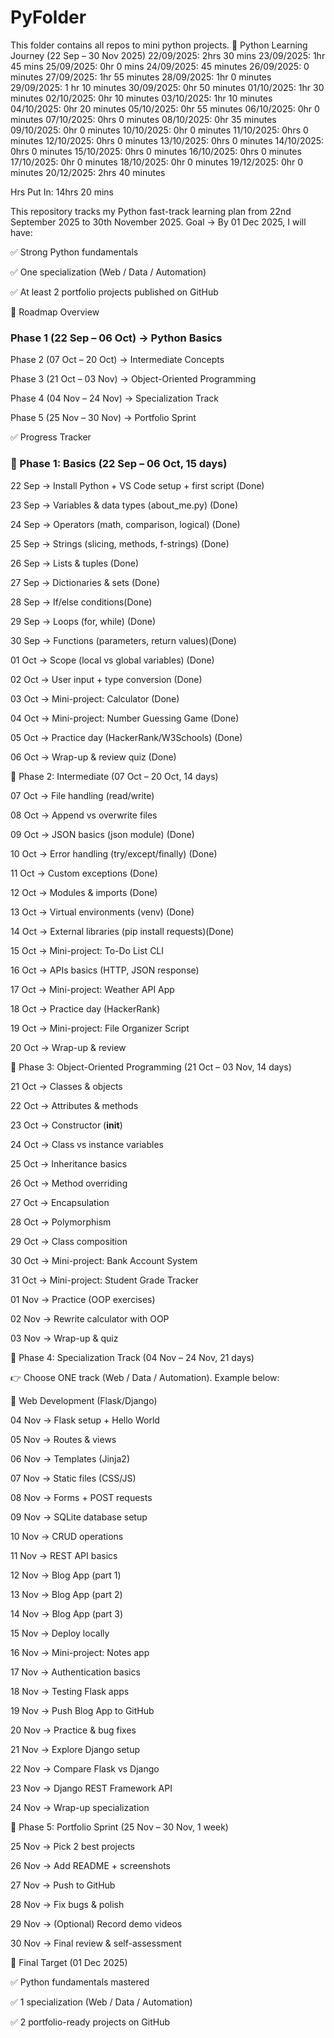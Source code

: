 # PyFolder
This folder contains all repos to mini python projects.
🐍 Python Learning Journey (22 Sep – 30 Nov 2025)
22/09/2025: 2hrs 30 mins
23/09/2025: 1hr 45 mins
25/09/2025: 0hr 0 mins
24/09/2025: 45 minutes
26/09/2025: 0  minutes 
27/09/2025: 1hr 55 minutes
28/09/2025: 1hr 0 minutes
29/09/2025: 1 hr 10 minutes
30/09/2025: 0hr 50 minutes
01/10/2025: 1hr 30 minutes
02/10/2025: 0hr 10 minutes
03/10/2025: 1hr 10 minutes
04/10/2025: 0hr 20 minutes
05/10/2025: 0hr 55 minutes
06/10/2025: 0hr 0 minutes
07/10/2025: 0hrs 0 minutes
08/10/2025: 0hr 35 minutes
09/10/2025: 0hr 0 minutes
10/10/2025: 0hr 0 minutes
11/10/2025: 0hrs 0 minutes
12/10/2025: 0hrs 0 minutes
13/10/2025: 0hrs 0 minutes
14/10/2025: 0hrs 0 minutes
15/10/2025: 0hrs 0 minutes
16/10/2025: 0hrs 0 minutes
17/10/2025: 0hr 0 minutes
18/10/2025: 0hr 0 minutes
19/12/2025: 0hr 0 minutes
20/12/2025: 2hrs 40 minutes





Hrs Put In: 14hrs 20 mins

This repository tracks my Python fast-track learning plan from 22nd September 2025 to 30th November 2025.
Goal → By 01 Dec 2025, I will have:

✅ Strong Python fundamentals

✅ One specialization (Web / Data / Automation)

✅ At least 2 portfolio projects published on GitHub

📅 Roadmap Overview

### Phase 1 (22 Sep – 06 Oct) → Python Basics 

Phase 2 (07 Oct – 20 Oct) → Intermediate Concepts

Phase 3 (21 Oct – 03 Nov) → Object-Oriented Programming

Phase 4 (04 Nov – 24 Nov) → Specialization Track

Phase 5 (25 Nov – 30 Nov) → Portfolio Sprint

✅ Progress Tracker
### 📌 Phase 1: Basics (22 Sep – 06 Oct, 15 days)

 22 Sep → Install Python + VS Code setup + first script (Done)

 23 Sep → Variables & data types (about_me.py) (Done)

 24 Sep → Operators (math, comparison, logical) (Done)

 25 Sep → Strings (slicing, methods, f-strings) (Done)

 26 Sep → Lists & tuples (Done)

 27 Sep → Dictionaries & sets (Done)

 28 Sep → If/else conditions(Done)

 29 Sep → Loops (for, while) (Done)

 30 Sep → Functions (parameters, return values)(Done)

 01 Oct → Scope (local vs global variables) (Done)

 02 Oct → User input + type conversion (Done)

 03 Oct → Mini-project: Calculator (Done)

 04 Oct → Mini-project: Number Guessing Game (Done)

 05 Oct → Practice day (HackerRank/W3Schools) (Done)

 06 Oct → Wrap-up & review quiz (Done)

📌 Phase 2: Intermediate (07 Oct – 20 Oct, 14 days)

 07 Oct → File handling (read/write)

 08 Oct → Append vs overwrite files

 09 Oct → JSON basics (json module) (Done)

 10 Oct → Error handling (try/except/finally) (Done)

 11 Oct → Custom exceptions (Done)

 12 Oct → Modules & imports (Done)

 13 Oct → Virtual environments (venv) (Done)

 14 Oct → External libraries (pip install requests)(Done)

 15 Oct → Mini-project: To-Do List CLI

 16 Oct → APIs basics (HTTP, JSON response)

 17 Oct → Mini-project: Weather API App

 18 Oct → Practice day (HackerRank)

 19 Oct → Mini-project: File Organizer Script

 20 Oct → Wrap-up & review

📌 Phase 3: Object-Oriented Programming (21 Oct – 03 Nov, 14 days)

 21 Oct → Classes & objects

 22 Oct → Attributes & methods

 23 Oct → Constructor (__init__)

 24 Oct → Class vs instance variables

 25 Oct → Inheritance basics

 26 Oct → Method overriding

 27 Oct → Encapsulation

 28 Oct → Polymorphism

 29 Oct → Class composition

 30 Oct → Mini-project: Bank Account System

 31 Oct → Mini-project: Student Grade Tracker

 01 Nov → Practice (OOP exercises)

 02 Nov → Rewrite calculator with OOP

 03 Nov → Wrap-up & quiz

📌 Phase 4: Specialization Track (04 Nov – 24 Nov, 21 days)

👉 Choose ONE track (Web / Data / Automation). Example below:

🔹 Web Development (Flask/Django)

 04 Nov → Flask setup + Hello World

 05 Nov → Routes & views

 06 Nov → Templates (Jinja2)

 07 Nov → Static files (CSS/JS)

 08 Nov → Forms + POST requests

 09 Nov → SQLite database setup

 10 Nov → CRUD operations

 11 Nov → REST API basics

 12 Nov → Blog App (part 1)

 13 Nov → Blog App (part 2)

 14 Nov → Blog App (part 3)

 15 Nov → Deploy locally

 16 Nov → Mini-project: Notes app

 17 Nov → Authentication basics

 18 Nov → Testing Flask apps

 19 Nov → Push Blog App to GitHub

 20 Nov → Practice & bug fixes

 21 Nov → Explore Django setup

 22 Nov → Compare Flask vs Django

 23 Nov → Django REST Framework API

 24 Nov → Wrap-up specialization

📌 Phase 5: Portfolio Sprint (25 Nov – 30 Nov, 1 week)

 25 Nov → Pick 2 best projects

 26 Nov → Add README + screenshots

 27 Nov → Push to GitHub

 28 Nov → Fix bugs & polish

 29 Nov → (Optional) Record demo videos

 30 Nov → Final review & self-assessment

🎯 Final Target (01 Dec 2025)

✅ Python fundamentals mastered

✅ 1 specialization (Web / Data / Automation)

✅ 2 portfolio-ready projects on GitHub